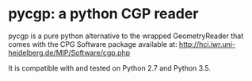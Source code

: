 # pycgp: a python CGP reader

pycgp is a pure python alternative to the wrapped GeometryReader
that comes with the CPG Software package available at:
http://hci.iwr.uni-heidelberg.de/MIP/Software/cgp.php

It is compatible with and tested on Python 2.7 and Python 3.5.
